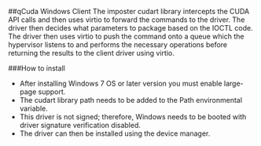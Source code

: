 ##qCuda Windows Client
The imposter cudart library intercepts the CUDA API calls and then uses virtio to forward the commands
to the driver. The driver then decides what parameters to package based on the IOCTL code. The driver then uses
virtio to push the command onto a queue which the hypervisor listens to and performs the necessary operations before
returning the results to the client driver using virtio.

###How to install
* After installing Windows 7 OS or later version you must enable large-page support.
* The cudart library path needs to be added to the Path environmental variable.
* This driver is not signed; therefore, Windows needs to be booted with driver signature verification disabled.
* The driver can then be installed using the device manager.
